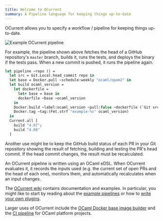 ```yaml
---
title: Welcome to OCurrent
summary: A Pipeline language for keeping things up-to-date
---
```


OCurrent allows you to specify a workflow / pipeline for keeping things
up-to-date.

![Example OCurrent pipeline](/graph/pipeline.svg)

For example, the pipeline shown above fetches the head of a GitHub repository's
`master` branch, builds it, runs the tests, and deploys the binary if the tests
pass. When a new commit is pushed, it runs the pipeline again.

```ocaml
let pipeline ~repo () =
  let src = Git.Local.head_commit repo in
  let base = Docker.pull ~schedule:weekly "ocaml/opam2" in
  let build ocaml_version =
    let dockerfile =
      let+ base = base in
      dockerfile ~base ~ocaml_version
    in
    Docker.build ~label:ocaml_version ~pull:false ~dockerfile (`Git src) |>
    Docker.tag ~tag:(Fmt.strf "example-%s" ocaml_version)
  in
  Current.all [
    build "4.07";
    build "4.08"
  ]
```

Another use might be to keep the GitHub build status of each PR in your Git
repository showing the result of fetching, building and testing the PR's head
commit. If the head commit changes, the result must be recalculated.

An OCurrent pipeline is written using an OCaml eDSL. When OCurrent evaluates it,
it records the inputs used (e.g. the current set of open PRs and the head of
each one), monitors them, and automatically recalculates when an input changes.

The [OCurrent wiki][wiki] contains documentation and examples. In particular,
you might like to start by reading about the [example pipelines](./examples) or
how to [write your own plugins][writing-plugins].

Larger uses of OCurrent include the [OCaml Docker base image
builder][docker-base-images] and the [CI pipeline][ocaml-ci] for OCaml platform projects.

[docker-base-images]: https://github.com/ocurrent/docker-base-images
[ocaml-ci]: https://github.com/ocurrent/ocaml-ci
[writing-plugins]: https://github.com/ocurrent/ocurrent/wiki/Writing-plugins
[wiki]: https://github.com/ocurrent/ocurrent/wiki
[license]: https://github.com/ocurrent/ocurrent/blob/master/LICENSE
